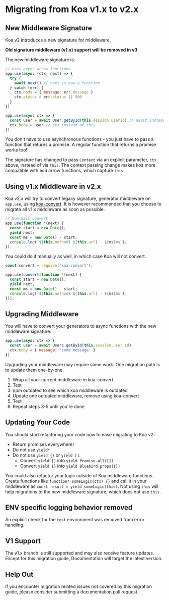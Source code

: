 # Migrating from Koa v1.x to v2.x

## New Middleware Signature 

Koa v2 introduces a new signature for middleware.

**Old signature middleware (v1.x) support will be removed in v3**

The new middleware signature is:

```js
// uses async arrow functions
app.use(async (ctx, next) => {
  try {
    await next() // next is now a function
  } catch (err) {
    ctx.body = { message: err.message }
    ctx.status = err.status || 500
  }
})

app.use(async ctx => {
  const user = await User.getById(this.session.userid) // await instead of yield
  ctx.body = user // ctx instead of this
})
```

You don't have to use asynchronous functions - you just have to pass a function that returns a promise. 
A regular function that returns a promise works too!

The signature has changed to pass `Context` via an explicit parameter, `ctx` above, instead of via
`this`.  The context passing change makes koa more compatible with es6 arrow functions, which capture `this`.

## Using v1.x Middleware in v2.x

Koa v2.x will try to convert legacy signature, generator middleware on `app.use`, using [koa-convert](https://github.com/koajs/convert).
It is however recommended that you choose to migrate all v1.x middleware as soon as possible.

```js
// Koa will convert
app.use(function *(next) {
  const start = new Date();
  yield next;
  const ms = new Date() - start;
  console.log(`${this.method} ${this.url} - ${ms}ms`);
});
```

You could do it manually as well, in which case Koa will not convert.

```js
const convert = require('koa-convert');

app.use(convert(function *(next) {
  const start = new Date();
  yield next;
  const ms = new Date() - start;
  console.log(`${this.method} ${this.url} - ${ms}ms`);
}));
```

## Upgrading Middleware

You will have to convert your generators to async functions with the new middleware signature:

```js
app.use(async ctx => {
  const user = await Users.getById(this.session.user_id)
  ctx.body = { message: 'some message' }
})
```

Upgrading your middleware may require some work. One migration path is to update them one-by-one.

1. Wrap all your current middleware in koa-convert
2. Test
3. npm outdated to see which koa middleware is outdated
4. Update one outdated middleware, remove using koa-convert
5. Test
6. Repeat steps 3-5 until you're done


## Updating Your Code

You should start refactoring your code now to ease migrating to Koa v2:

- Return promises everywhere!
- Do not use `yield*`
- Do not use `yield {}` or `yield []`.
  - Convert `yield []` into `yield Promise.all([])`
  - Convert `yield {}` into `yield Bluebird.props({})`

You could also refactor your logic outside of Koa middleware functions. Create functions like 
`function* someLogic(ctx) {}` and call it in your middleware as 
`const result = yield someLogic(this)`.
Not using `this` will help migrations to the new middleware signature, which does not use `this`.

## ENV specific logging behavior removed

An explicit check for the `test` environment was removed from error handling. 

## V1 Support

The v1.x branch is still supported and may also receive feature updates.  Except for this migration
guide, Documentation will target the latest version.

## Help Out

If you encounter migration related issues not covered by this migration guide, please consider 
submitting a documentation pull request.
